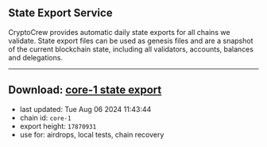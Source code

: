 ## State Export Service
CryptoCrew provides automatic daily state exports for all chains we validate. State export files can be used as genesis files and are a snapshot of the current blockchain state, including all validators, accounts, balances and delegations.

---
**Download: [core-1 state export](https://dl-eu2.ccvalidators.com/SERVICE/persistence/core-1_export_17870931.json)**
---

- last updated: Tue Aug 06 2024 11:43:44
- chain id: `core-1`
- export height: `17870931`
- use for: airdrops, local tests, chain recovery
